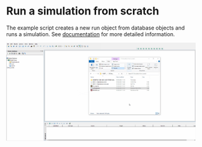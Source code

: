 # Run a simulation from scratch
The example script creates a new run object from database objects and runs a simulation. See [documentation](Running%20sims%20on%20ICM.md) for more detailed information.

![](gif001.gif)